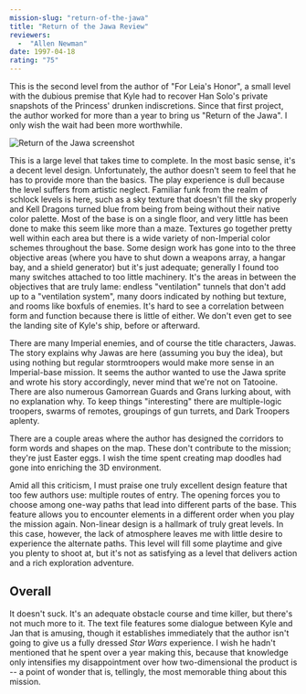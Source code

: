 ```yaml
---
mission-slug: "return-of-the-jawa"
title: "Return of the Jawa Review"
reviewers: 
  -  "Allen Newman"
date: 1997-04-18
rating: "75"
---
```


This is the second level from the author of "For Leia's Honor", a small level with the dubious premise that Kyle had to recover Han Solo's private snapshots of the Princess' drunken indiscretions. Since that first project, the author worked for more than a year to bring us "Return of the Jawa". I only wish the wait had been more worthwhile.

![Return of the Jawa screenshot](./rotjawa.png "\"Are we there yet?\" The fleet is on its way to blast this place, so it's just as well if you don't feel compelled to stop and admire the craftsmanship.")

This is a large level that takes time to complete. In the most basic sense, it's a decent level design. Unfortunately, the author doesn't seem to feel that he has to provide more than the basics. The play experience is dull because the level suffers from artistic neglect. Familiar funk from the realm of schlock levels is here, such as a sky texture that doesn't fill the sky properly and Kell Dragons turned blue from being from being without their native color palette. Most of the base is on a single floor, and very little has been done to make this seem like more than a maze. Textures go together pretty well within each area but there is a wide variety of non-Imperial color schemes throughout the base. Some design work has gone into to the three objective areas (where you have to shut down a weapons array, a hangar bay, and a shield generator) but it's just adequate; generally I found too many switches attached to too little machinery. It's the areas in between the objectives that are truly lame: endless "ventilation" tunnels that don't add up to a "ventilation system", many doors indicated by nothing but texture, and rooms like boxfuls of enemies. It's hard to see a correlation between form and function because there is little of either. We don't even get to see the landing site of Kyle's ship, before or afterward.

There are many Imperial enemies, and of course the title characters, Jawas. The story explains why Jawas are here (assuming you buy the idea), but using nothing but regular stormtroopers would make more sense in an Imperial-base mission. It seems the author wanted to use the Jawa sprite and wrote his story accordingly, never mind that we're not on Tatooine. There are also numerous Gamorrean Guards and Grans lurking about, with no explanation why. To keep things "interesting" there are multiple-logic troopers, swarms of remotes, groupings of gun turrets, and Dark Troopers aplenty.

There are a couple areas where the author has designed the corridors to form words and shapes on the map. These don't contribute to the mission; they're just Easter eggs. I wish the time spent creating map doodles had gone into enriching the 3D environment.

Amid all this criticism, I must praise one truly excellent design feature that too few authors use: multiple routes of entry. The opening forces you to choose among one-way paths that lead into different parts of the base. This feature allows you to encounter elements in a different order when you play the mission again. Non-linear design is a hallmark of truly great levels. In this case, however, the lack of atmosphere leaves me with little desire to experience the alternate paths. This level will fill some playtime and give you plenty to shoot at, but it's not as satisfying as a level that delivers action and a rich exploration adventure.

## Overall

It doesn't suck. It's an adequate obstacle course and time killer, but there's not much more to it. The text file features some dialogue between Kyle and Jan that is amusing, though it establishes immediately that the author isn't going to give us a fully dressed *Star Wars* experience. I wish he hadn't mentioned that he spent over a year making this, because that knowledge only intensifies my disappointment over how two-dimensional the product is -- a point of wonder that is, tellingly, the most memorable thing about this mission.
